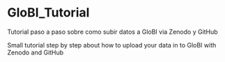 # GloBI_Tutorial
Tutorial paso a paso sobre como subir datos a GloBI via Zenodo y GitHub

Small tutorial step by step about how to upload your data in to GloBI with Zenodo and GitHub
